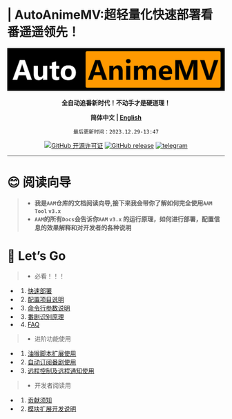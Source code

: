 # **| AutoAnimeMV:超轻量化快速部署看番遥遥领先！**
<div align="center">
  <a href="https://github.com/Abcuders/AutoAnimeMV">
    <img src="https://github.com/Abcuders/AutoAnimeMv/blob/v3.x/Image/logo.png?raw=true">
  </a>

**全自动追番新时代！不动手才是硬道理！**


**简体中文 | [English](./README_en.md)**

`最后更新时间：2023.12.29-13:47`


[![ GitHub 开源许可证](https://img.shields.io/github/license/Abcuders/AutoAnimeMv)](https://github.com/Abcuders/AutoCartoonMv/LICENSE) [![GitHub release](https://img.shields.io/github/v/release/Abcuders/AutoAnimeMv)](https://github.com/Abcuders/AutoAnimeMv/releases/) [![telegram](https://img.shields.io/badge/telegram-AutoAnimeMv-blue?style=flat&logo=telegram)](https://t.me/AutoAnimeMv)

</div>

***

# 😊 阅读向导
> * **我是`AAM`仓库的文档阅读向导,接下来我会带你了解如何完全使用`AAM Tool` `v3.x`**
> * **`AAM`的所有`Docs`会告诉你`AAM` `v3.x` 的运行原理，如何进行部署，配置信息的效果解释和对开发者的各种说明**

# 🚀 Let’s Go
> + 必看！！！
* 1. [快速部署](./v3.X/部署教程/基本功能快速部署.md)
* 2. [配置项目说明](./v3.X/功能说明/配置项目解释.md)
* 3. [命令行参数说明](./v3.X/功能说明/)
* 3. [番剧识别原理](./v3.X/原理/什么样的番剧能够被识别.md)
* 4. [FAQ](./v3.X/HELP&&FAQ/FAQ.md)

> + 进阶功能使用

* 1. [油猴脚本扩展使用](./v3.X/部署教程/油猴脚本扩展使用.md)
* 2. [自动订阅番剧使用]()
* 3. [远程控制及远程通知使用]()
> + 开发者阅读用
* 1. [贡献须知](v3.X/开发者/贡献须知.md)
* 2. [模块扩展开发说明](./v3.X/开发者/模块开发须知.md)

